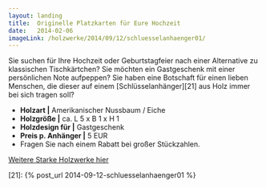 ```yaml
---
layout: landing
title:  Originelle Platzkarten für Eure Hochzeit
date:   2014-02-06
imageLink: /holzwerke/2014/09/12/schluesselanhaenger01/
---
```


Sie suchen für Ihre Hochzeit oder Geburtstagfeier nach einer Alternative zu klassischen Tischkärtchen? 
Sie möchten ein Gastgeschenk mit einer persönlichen Note aufpeppen? 
Sie haben eine Botschaft für einen lieben Menschen, 
die dieser auf einem [Schlüsselanhänger][21] aus Holz immer bei sich tragen soll?

* **Holzart \|** Amerikanischer Nussbaum / Eiche
* **Holzgröße \|** ca. L 5 x B 1 x H 1
* **Holzdesign für \|** Gastgeschenk
* **Preis p. Anhänger \|** 5 EUR
* Fragen Sie nach einem Rabatt bei großer Stückzahlen.



<a href="{{ site.baseurl }}/holzwerke">Weitere Starke Holzwerke hier</a>


[21]: {% post_url 2014-09-12-schluesselanhaenger01 %}
